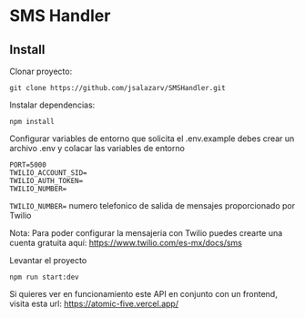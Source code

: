 # SMS Handler

## Install

Clonar proyecto:

```
git clone https://github.com/jsalazarv/SMSHandler.git
```

Instalar dependencias:

```
npm install
```

Configurar variables de entorno que solicita el .env.example debes crear un archivo .env y colacar las variables de entorno

```
PORT=5000
TWILIO_ACCOUNT_SID=
TWILIO_AUTH_TOKEN=
TWILIO_NUMBER=
```

`TWILIO_NUMBER=` numero telefonico de salida de mensajes proporcionado por Twilio

Nota: Para poder configurar la mensajeria con Twilio puedes crearte una cuenta gratuita aquí: https://www.twilio.com/es-mx/docs/sms

Levantar el proyecto

```
npm run start:dev
```



Si quieres ver en funcionamiento este API en conjunto con un frontend, visita esta url: https://atomic-five.vercel.app/
